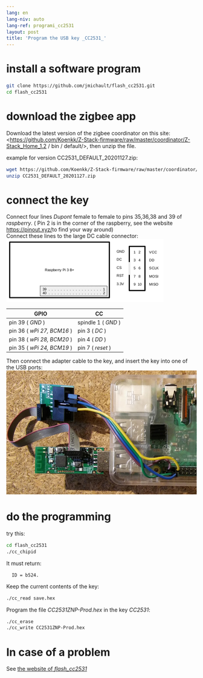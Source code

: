 ```yaml
---
lang: en
lang-niv: auto
lang-ref: programi_cc2531
layout: post
title: 'Program the USB key _CC2531_'
---
```


# install a software program

```bash
git clone https://github.com/jmichault/flash_cc2531.git
cd flash_cc2531
```
 
# download the zigbee app
Download the latest version of the zigbee coordinator on this site: <https://github.com/Koenkk/Z-Stack-firmware/raw/master/coordinator/Z-Stack_Home_1.2 / bin / default/>, then unzip the file.

example for version CC2531_DEFAULT_20201127.zip:

```bash
wget https://github.com/Koenkk/Z-Stack-firmware/raw/master/coordinator/Z-Stack_Home_1.2/bin/default/CC2531_DEFAULT_20201127.zip
unzip CC2531_DEFAULT_20201127.zip
```

# connect the key

Connect four lines _Dupont_ female to female to pins 35,36,38 and 39 of _raspberry_. ( Pin 2 is in the corner of the raspberry, see the website <https://pinout.xyz/>to find your way around)  
Connect these lines to the large DC cable connector:  
![](/public/raspberry-cc.png "disposition _raspberry_ et _CC_") 

| GPIO | CC |
| ---------------------------- | ------------------- | 
| pin 39 ( _GND_ )           | spindle 1 ( _GND_ )  |	
| pin 36 ( _wPi 27, BCM16_ ) | pin 3 ( _DC_ )   | 
| pin 38 ( _wPi 28, BCM20_ ) | pin 4 ( _DD_ )   | 
| pin 35 ( _wPi 24, BCM19_ ) | pin 7 ( _reset_ )| 

Then connect the adapter cable to the key, and insert the key into one of the USB ports:
![](/public/Raspberry-CC2531.jpg " _raspberry_ et _CC_") 


# do the programming

try this:
```bash
cd flash_cc2531
./cc_chipid
```
It must return:
```
  ID = b524.
```

Keep the current contents of the key:
```bash
./cc_read save.hex
```

Program the file _CC2531ZNP-Prod.hex_ in the key _CC2531_:
```bash
./cc_erase
./cc_write CC2531ZNP-Prod.hex
```

# In case of a problem
See [ the website of _flash_cc2531_](https://jmichault.github.io/flash_cc2531-dok/)

